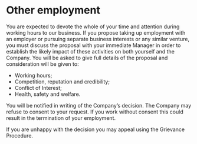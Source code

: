 # Other employment

You are expected to devote the whole of your time and attention during working hours to our business. If you propose taking up employment with an employer or pursuing separate business interests or any similar venture, you must discuss the proposal with your immediate Manager in order to establish the likely impact of these activities on both yourself and the Company. You will be asked to give full details of the proposal and consideration will be given to:
- Working hours;
- Competition, reputation and credibility;
- Conflict of Interest;
- Health, safety and welfare.

You will be notified in writing of the Company’s decision. The Company may refuse to consent to your request. If you work without consent this could result in the termination of your employment.

If you are unhappy with the decision you may appeal using the Grievance Procedure.
